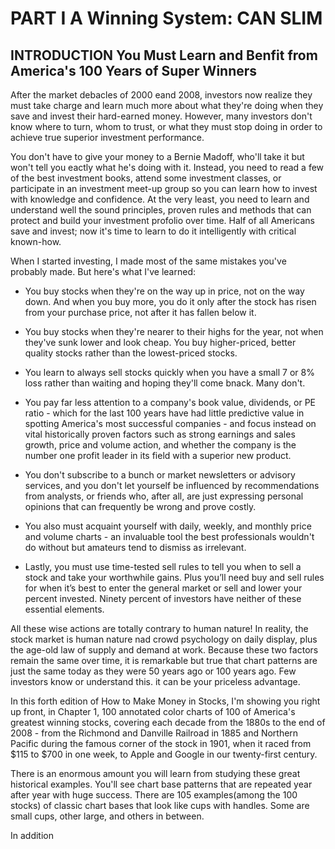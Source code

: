 # PART I A Winning System: CAN SLIM

## INTRODUCTION You Must Learn and Benfit from America's 100 Years of Super Winners

After the market debacles of 2000 eand 2008, investors now realize they must take charge and learn much more about what they're doing when they save and invest their hard-earned money. However, many investors don't know where to turn, whom to trust, or what they must stop doing in order to achieve true superior investment performance.

You don't have to give your money to a Bernie Madoff, who'll take it but won't tell you eactly what he's doing with it. Instead, you need to read a few of the best investment books, attend some investment classes, or participate in an investment meet-up group so you can learn how to invest with knowledge and confidence. At the very least, you need to learn and understand well the sound principles, proven rules and methods that can protect and build your investment profolio over time. Half of all Americans save and invest; now it's time to learn to do it intelligently with critical known-how. 

When I started investing, I made most of the same mistakes you've probably made. But here's what I've learned:

- You buy stocks when they're on the way up in price, not on the way down. And when you buy more, you do it only after the stock has risen from your purchase price, not after it has fallen below it.

- You buy stocks when they're nearer to their highs for the year, not when they've sunk lower and look cheap. You buy higher-priced, better quality stocks rather than the lowest-priced stocks.

- You learn to always sell stocks quickly when you have a small 7 or 8% loss rather than waiting and hoping they'll come bnack. Many don't.

- You pay far less attention to a company's book value, dividends, or PE ratio - which for the last 100 years have had little predictive value in spotting America's most successful companies - and focus instead on vital historically proven factors such as strong earnings and sales growth, price and volume action, and whether the company is the number one profit leader in its field with a superior new product.

- You don't subscribe to a bunch or market newsletters or advisory services, and you don't let yourself be influenced by recommendations from analysts, or friends who, after all, are just expressing personal opinions that can frequently be wrong and prove costly.

- You also must acquaint yourself with daily, weekly, and monthly price and volume charts - an invaluable tool the best professionals wouldn't do without but amateurs tend to dismiss as irrelevant.

- Lastly, you must use time-tested sell rules to tell you when to sell a stock and take your worthwhile gains. Plus you’ll need buy and sell rules for when it’s best to enter the general market or sell and lower your percent invested. Ninety percent of investors have neither of these essential elements.

All these wise actions are totally contrary to human nature! In reality, the stock market is human nature nad crowd psychology on daily display, plus the age-old law of supply and demand at work. Because these two factors remain the same over time, it is remarkable but true that chart patterns are just the same today as they were 50 years ago or 100 years ago. Few investors know or understand this. it can be your priceless advantage. 

In this forth edition of How to Make Money in Stocks, I'm showing you right up front, in Chapter 1, 100 annotated color charts of 100 of America's greatest winning stocks, covering each decade from the 1880s to the end of 2008 - from the Richmond and Danville Railroad in 1885 and Northern Pacific during the famous corner of the stock in 1901, when it raced from $115 to $700 in one week, to Apple and Google in our twenty-first century.

There is an enormous amount you will learn from studying these great historical examples. You'll see chart base patterns that are repeated year after year with huge success. There are 105 examples(among the 100 stocks) of classic chart bases that look like cups with handles. Some are small cups, other large, and others in between.

In addition  
